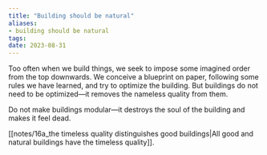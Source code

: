 ```yaml
---
title: "Building should be natural"
aliases:
- building should be natural
tags:
date: 2023-08-31
---
```


Too often when we build things, we seek to impose some imagined order from the top downwards. We conceive a blueprint on paper, following some rules we have learned, and try to optimize the building. But buildings do not need to be optimized—it removes the nameless quality from them.

Do not make buildings modular—it destroys the soul of the building and makes it feel dead.

[[notes/16a_the timeless quality distinguishes good buildings|All good and natural buildings have the timeless quality]].
